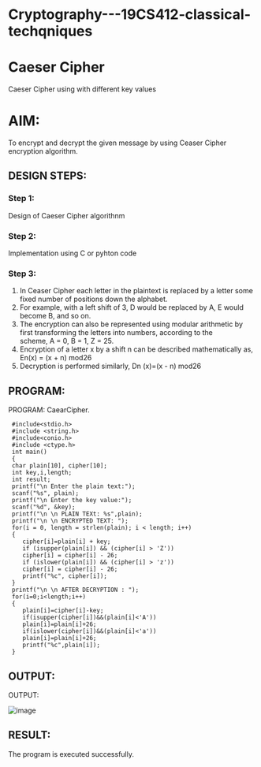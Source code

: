 # Cryptography---19CS412-classical-techqniques
# Caeser Cipher
Caeser Cipher using with different key values

# AIM:

To encrypt and decrypt the given message by using Ceaser Cipher encryption algorithm.

## DESIGN STEPS:

### Step 1:

Design of Caeser Cipher algorithnm 

### Step 2:

Implementation using C or pyhton code

### Step 3:

1.	In Ceaser Cipher each letter in the plaintext is replaced by a letter some fixed number of positions down the alphabet.
2.	For example, with a left shift of 3, D would be replaced by A, E would become B, and so on.
3.	The encryption can also be represented using modular arithmetic by first transforming the letters into numbers, according to the   
    scheme, A = 0, B = 1, Z = 25.
4.	Encryption of a letter x by a shift n can be described mathematically as,
                       En(x) = (x + n) mod26
5.	Decryption is performed similarly,
                       Dn (x)=(x - n) mod26


## PROGRAM:
PROGRAM:
CaearCipher.
```
 #include<stdio.h>
 #include <string.h>
 #include<conio.h>
 #include <ctype.h>
 int main()
 {
 char plain[10], cipher[10];
 int key,i,length;
 int result;
 printf("\n Enter the plain text:");
 scanf("%s", plain);
 printf("\n Enter the key value:");
 scanf("%d", &key);
 printf("\n \n PLAIN TEXt: %s",plain);
 printf("\n \n ENCRYPTED TEXT: ");
 for(i = 0, length = strlen(plain); i < length; i++)
 {
    cipher[i]=plain[i] + key;
    if (isupper(plain[i]) && (cipher[i] > 'Z'))
    cipher[i] = cipher[i] - 26;
    if (islower(plain[i]) && (cipher[i] > 'z'))
    cipher[i] = cipher[i] - 26;
    printf("%c", cipher[i]);
 }
 printf("\n \n AFTER DECRYPTION : ");
 for(i=0;i<length;i++)
 {
    plain[i]=cipher[i]-key;
    if(isupper(cipher[i])&&(plain[i]<'A'))
    plain[i]=plain[i]+26;
    if(islower(cipher[i])&&(plain[i]<'a'))
    plain[i]=plain[i]+26;
    printf("%c",plain[i]);
 }
 ```
## OUTPUT:
OUTPUT:

![image](https://github.com/user-attachments/assets/d97ed2c6-67f9-42c1-be9d-654ed32d467f)



## RESULT:
The program is executed successfully.
